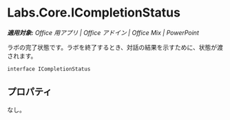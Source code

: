 
# <a name="labs.core.icompletionstatus"></a>Labs.Core.ICompletionStatus

 _**適用対象:** Office 用アプリ | Office アドイン | Office Mix | PowerPoint_

ラボの完了状態です。ラボを終了するとき、対話の結果を示すために、状態が渡されます。

```
interface ICompletionStatus
```


## <a name="properties"></a>プロパティ

なし。

